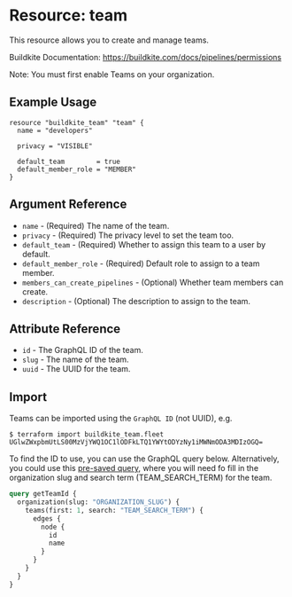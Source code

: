 # Resource: team

This resource allows you to create and manage teams.

Buildkite Documentation: https://buildkite.com/docs/pipelines/permissions

Note: You must first enable Teams on your organization.

## Example Usage

```hcl
resource "buildkite_team" "team" {
  name = "developers"

  privacy = "VISIBLE"

  default_team        = true
  default_member_role = "MEMBER"
}
```

## Argument Reference

* `name` - (Required) The name of the team.
* `privacy` - (Required) The privacy level to set the team too.
* `default_team` - (Required) Whether to assign this team to a user by default.
* `default_member_role` - (Required) Default role to assign to a team member.
* `members_can_create_pipelines` - (Optional) Whether team members can create.
* `description` - (Optional) The description to assign to the team.

## Attribute Reference

* `id`   - The GraphQL ID of the team.
* `slug` - The name of the team.
* `uuid` - The UUID for the team.

## Import

Teams can be imported using the `GraphQL ID` (not UUID), e.g.

```
$ terraform import buildkite_team.fleet UGlwZWxpbmUtLS00MzVjYWQ1OC1lODFkLTQ1YWYtODYzNy1iMWNmODA3MDIzOGQ=
```

To find the ID to use, you can use the GraphQL query below. Alternatively, you could use this [pre-saved query](https://buildkite.com/user/graphql/console/6e74c89c-4e91-4d1d-92ca-4fb19d0ea453), where you will need fo fill in the organization slug and search term (TEAM_SEARCH_TERM) for the team.

```graphql
query getTeamId {
  organization(slug: "ORGANIZATION_SLUG") {
    teams(first: 1, search: "TEAM_SEARCH_TERM") {
      edges {
        node {
          id
          name
        }
      }
    }
  }
}
```
